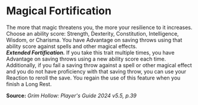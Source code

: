 # Magical Fortification

The more that magic threatens you, the more your resilience to it increases. Choose an ability score: Strength, Dexterity, Constitution, Intelligence, Wisdom, or Charisma. You have Advantage on saving throws using that ability score against spells and other magical effects.  
***Extended Fortification.*** If you take this trait multiple times, you have Advantage on saving throws using a new ability score each time.  
Additionally, if you fail a saving throw against a spell or other magical effect and you do not have proficiency with that saving throw, you can use your Reaction to reroll the save. You regain the use of this feature when you finish a Long Rest.

**Source:** *Grim Hollow: Player's Guide 2024 v5.5, p.39*